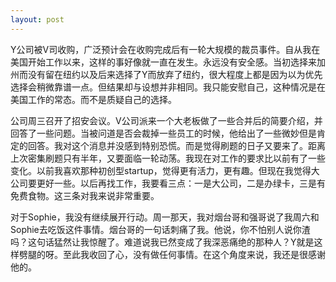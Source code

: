 ```yaml
---
layout: post
---
```


Y公司被V司收购，广泛预计会在收购完成后有一轮大规模的裁员事件。自从我在美国开始工作以来，这样的事好像就一直在发生。永远没有安全感。当初选择来加州而没有留在纽约以及后来选择了Y而放弃了纽约，很大程度上都是因为以为优先选择会稍微靠谱一点。但结果却与设想并非相同。我只能安慰自己，这种情况是在美国工作的常态。而不是质疑自己的选择。

公司周三召开了招安会议。V公司派来一个大老板做了一些合并后的简要介绍，并回答了一些问题。当被问道是否会裁掉一些员工的时候，他给出了一些微妙但是肯定的回答。我对这个消息并没感到特别恐慌。而是觉得刷题的日子又要来了。距离上次密集刷题只有半年，又要面临一轮动荡。我现在对工作的要求比以前有了一些变化。以前我喜欢那种初创型startup，觉得更有活力，更有趣。但现在我觉得大公司要更好一些。以后再找工作，我要看三点：一是大公司，二是办绿卡，三是有免费食物。这三条对我来说非常重要。

对于Sophie，我没有继续展开行动。周一那天，我对烟台哥和强哥说了我周六和Sophie去吃饭这件事情。烟台哥的一句话刺痛了我。他说，你不怕别人说你渣吗？这句话猛然让我惊醒了。难道说我已然变成了我深恶痛绝的那种人？Y就是这样劈腿的呀。至此我收回了心，没有做任何事情。在这个角度来说，我还是很感谢他的。